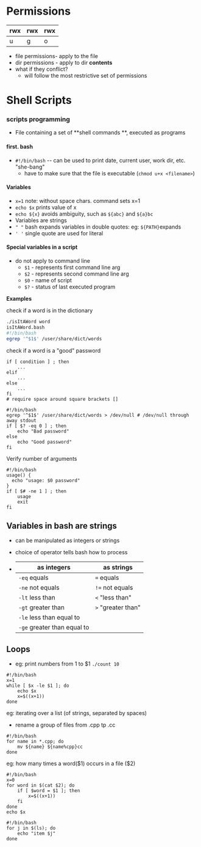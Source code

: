 # Permissions

| rwx  | rwx  | rwx  |
| ---- | ---- | ---- |
| u    | g    | o    |

- file permissions- apply to the file
- dir permissions - apply to dir **contents**
- what if they conflict?
  - will follow the most restrictive set of permissions



# Shell Scripts

### scripts programming

- File containing a set of **shell commands **, executed as programs

#### first. bash

- `#!/bin/bash`   -- can be used to print date, current user, work dir, etc. "she-bang"
  - have to make sure that the file is executable (`chmod u+x <filename>`)

#### Variables

- `x=1` note: without space chars. command sets x=1
- `echo $x` prints value of x
- `echo ${x}` avoids ambiguity, such as `${abc}` and `${a}bc`
- Variables are strings
- `" "` bash expands variables in double quotes: eg: `${PATH}`expands
- `' '` single quote are used for literal

#### Special variables in a script

- do not apply to command line
  - `$1` - represents first command line arg
  - `$2` - represents second command line arg
  - `$0` - name of script
  - `$?` - status of last executed program



**Examples**

check if a word is in the dictionary

```bash
./isItAWord word
isItAWord.bash
#!/bin/bash
egrep '^$1$' /user/share/dict/words
```



check if a word is a "good" password

```shell
if [ condition ] ; then
	...
elif
	...
else
	...
fi
# require space around square brackets []
```



```shell
#!/bin/bash
egrep '^$1$' /user/share/dict/words > /dev/null # /dev/null through away stdout
if [ $? -eq 0 ] ; then
	echo "Bad password"
else
	echo "Good password"
fi
```



Verify number of arguments

```shell
#!/bin/bash
usage() {
  echo "usage: $0 password"
}
if [ $# -ne 1 ] ; then
	usage
	exit
fi
```



## Variables in bash are strings

- can be manipulated as integers or strings

- choice of operator tells bash how to process

- | as integers                 | as strings         |
  | --------------------------- | ------------------ |
  | `-eq` equals                | `=` equals         |
  | `-ne` not equals            | `!=` not equals    |
  | `-lt` less than             | `<` "less than"    |
  | `-gt` greater than          | `>` "greater than" |
  | `-le` less than equal to    |                    |
  | `-ge` greater than equal to |                    |



## Loops

- eg: print numbers from 1 to $1     `./count 10`

```shell
#!/bin/bash
x=1
while [ $x -le $1 ]; do
	echo $x
	x=$((x+1)) 
done
```

eg: iterating over a list (of strings, separated by spaces)

- rename a group of files from .cpp tp .cc

```shell
#!/bin/bash
for name in *.cpp; do
	mv ${name} ${name%cpp}cc
done
```

eg: how many times a word($1) occurs in a file (\$2)

```shell
#!/bin/bash
x=0
for word in $(cat $2); do
	if [ $word = $1 ]; then
		x=$((x+1))
	fi
done
echo $x
```

```shell
#!/bin/bash
for j in $(ls); do
	echo "item $j"
done
```
